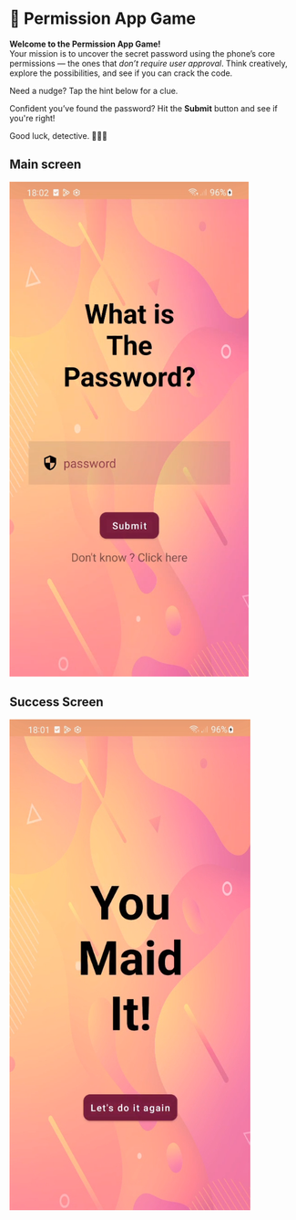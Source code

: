 # 🔐 Permission App Game

**Welcome to the Permission App Game!**  
Your mission is to uncover the secret password using the phone’s core permissions — the ones that *don’t require user approval*. Think creatively, explore the possibilities, and see if you can crack the code.

Need a nudge? Tap the hint below for a clue.

Confident you’ve found the password? Hit the **Submit** button and see if you're right!

Good luck, detective. 🕵️‍♂️📱

## Main screen
![Main Screen](screenshots/main_screen.png)

## Success Screen
![Success Screen](screenshots/success_screen.png)
